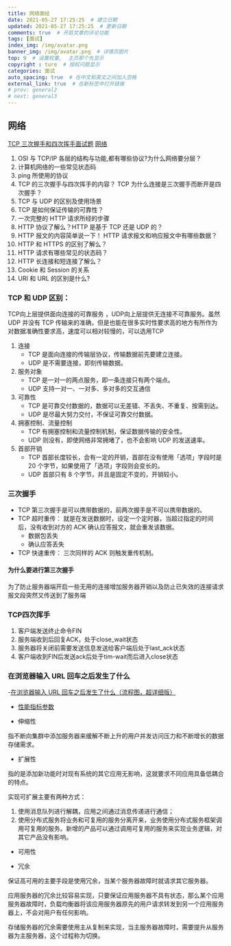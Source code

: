 ```yaml
---
title: 网络面经
date: 2021-05-27 17:25:25  # 建立日期
updated: 2021-05-27 17:25:25  # 更新日期
comments: true  # 开启文章的评论功能
tags: [面试]
index_img: /img/avatar.png
banner_img: /img/avatar.png  # 详情页图片
top: 9  # 设置权重,  主页那个先显示
copyright : ture  # 授权问题显示
categories: 面试
auto_spacing: true  # 在中文和英文之间加入空格
external_link: true  # 在新标签中打开链接
# prev: general2
# next: general3
---
```

<!-- [[toc]]  # 在页面显示目录 -->

## 网络

[TCP 三次握手和四次挥手面试题](https://mp.weixin.qq.com/s?__biz=MzUxODAzNDg4NQ==&mid=2247484005&idx=1&sn=cb07ee1c891a7bdd0af3859543190202&scene=21#wechat_redirect)
[网络](https://github.com/allentofight/easy-cs/tree/main/%E7%BD%91%E7%BB%9C)

1. OSI 与 TCP/IP 各层的结构与功能,都有哪些协议?为什么网络要分层？
2. 计算机网络的一些常见状态码
3. ping 所使用的协议
4. TCP 的三次握手与四次挥手的内容？ TCP 为什么连接是三次握手而断开是四次握手？
5. TCP 与 UDP 的区别及使用场景
6. TCP 是如何保证传输的可靠性？
7. 一次完整的 HTTP 请求所经的步骤
8. HTTP 协议了解么？HTTP 是基于 TCP 还是 UDP 的？
9.  HTTP 报文的内容简单说一下！ HTTP 请求报文和响应报文中有哪些数据？
10. HTTP 和 HTTPS 的区别了解么？
11. HTTP 请求有哪些常见的状态码？
12. HTTP 长连接和短连接了解么？
13. Cookie 和 Session 的关系
14. URI 和 URL 的区别是什么?

### TCP 和 UDP 区别：

TCP向上层提供面向连接的可靠服务 ，UDP向上层提供无连接不可靠服务。虽然 UDP 并没有 TCP 传输来的准确，但是也能在很多实时性要求高的地方有所作为 对数据准确性要求高，速度可以相对较慢的，可以选用TCP

1. 连接
    - TCP 是面向连接的传输层协议，传输数据前先要建立连接。
    - UDP 是不需要连接，即刻传输数据。
2. 服务对象
    - TCP 是一对一的两点服务，即一条连接只有两个端点。
    - UDP 支持一对一、一对多、多对多的交互通信
3. 可靠性
    - TCP 是可靠交付数据的，数据可以无差错、不丢失、不重复、按需到达。
    - UDP 是尽最大努力交付，不保证可靠交付数据。
4. 拥塞控制、流量控制
    - TCP 有拥塞控制和流量控制机制，保证数据传输的安全性。
    - UDP 则没有，即使网络非常拥堵了，也不会影响 UDP 的发送速率。
5. 首部开销
    - TCP 首部长度较长，会有一定的开销，首部在没有使用「选项」字段时是 20 个字节，如果使用了「选项」字段则会变长的。
    - UDP 首部只有 8 个字节，并且是固定不变的，开销较小。

### 三次握手

- TCP 第三次握手是可以携带数据的，前两次握手是不可以携带数据的。
- TCP 超时重传： 就是在发送数据时，设定一个定时器，当超过指定的时间后，没有收到对方的 ACK 确认应答报文，就会重发该数据。
  - 数据包丢失
  - 确认应答丢失
- TCP 快速重传： 三次同样的 ACK 则触发重传机制。

#### 为什么要进行第三次握手
为了防止服务器端开启一些无用的连接增加服务器开销以及防止已失效的连接请求报文段突然又传送到了服务端

### TCP四次挥手

1. 客户端发送终止命令FIN
2. 服务端收到后回复ACK，处于close_wait状态
3. 服务器将关闭前需要发送信息发送给客户端后处于last_ack状态
4. 客户端收到FIN后发送ack后处于tim-wait而后进入close状态

### 在浏览器输入 URL 回车之后发生了什么

-[在浏览器输入 URL 回车之后发生了什么（流程图，超详细版）](http://git.dev.mypscloud.com/projects/PSC3/repos/pscloud3/pull-requests/13656/overview)

- [性能指标参数](https://www.cyc2018.xyz/%E5%85%B6%E5%AE%83/%E7%B3%BB%E7%BB%9F%E8%AE%BE%E8%AE%A1/%E7%B3%BB%E7%BB%9F%E8%AE%BE%E8%AE%A1%E5%9F%BA%E7%A1%80.html#%E4%B8%80%E3%80%81%E6%80%A7%E8%83%BD)

- 伸缩性

指不断向集群中添加服务器来缓解不断上升的用户并发访问压力和不断增长的数据存储需求。

- 扩展性

指的是添加新功能时对现有系统的其它应用无影响，这就要求不同应用具备低耦合的特点。

实现可扩展主要有两种方式：

1. 使用消息队列进行解耦，应用之间通过消息传递进行通信；
2. 使用分布式服务将业务和可复用的服务分离开来，业务使用分布式服务框架调用可复用的服务。新增的产品可以通过调用可复用的服务来实现业务逻辑，对其它产品没有影响。

- 可用性

- 冗余

保证高可用的主要手段是使用冗余，当某个服务器故障时就请求其它服务器。

应用服务器的冗余比较容易实现，只要保证应用服务器不具有状态，那么某个应用服务器故障时，负载均衡器将该应用服务器原先的用户请求转发到另一个应用服务器上，不会对用户有任何影响。

存储服务器的冗余需要使用主从复制来实现，当主服务器故障时，需要提升从服务器为主服务器，这个过程称为切换。
